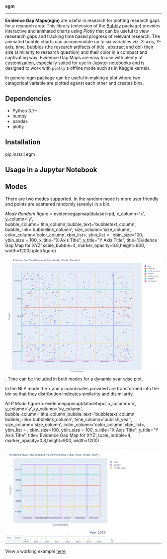 **egm**
******************************

**Evidence Gap Maps(egm)** are useful in research for plotting research gaps for a research area. This library (extension of the [Bubbly]( https://github.com/AashitaK/bubbly) package) provides interactive and animated charts using *Plotly* that can be useful to view reasearch gaps and tracking time based progress of relevant research. The animated bubble charts can accommodate up to six variables viz. X-axis, Y-axis, time, bubbles (the research artifacts of title , abstract and doi) their size (similarity to research question) and their color in a compact and captivating way. Evidence Gap Maps are easy to use with plenty of customization, especially suited for use in Jupyter notebooks and is designed to work with ``plotly``'s offline mode such as in Kaggle kernels. 

In general egm package can be useful in making a plot where two catagorical variable are plotted aganst each other and creates bins.

Dependencies
------------
* Python 3.7+
* numpy
* pandas 
* plotly

Installation
-------------
pip install egm

  
Usage in a Jupyter Notebook
----------------------------

**Modes**
----------------------------
There are two modes supported. In the random mode is more user friendly and points are scattered randomly (evenly) in a bin. 


*Mode Random*
figure = evidencegapmap(dataset=pd, x_column='x', y_column='y',
  bubble_column='title_column',bubble_text='bubbletext_column', bubble_link='bubblelink_column', size_column='size_column', color_column='color_column',xbin_list=<list1>, ybin_list = <list2>,
  xbin_size=100, ybin_size = 100, x_title="X Axis Title", y_title="Y Axis Title", title='Evidence Gap Map for XYZ',scale_bubble=4, marker_opacity=0.8,height=900, width=1200)
iplot(figure)
  
![Random Mode](./egm.png?raw=true "Random Mode"). Time can be included in both modes for a dynamic year wise plot.
  
In the NLP mode the x and y coordinates provided are transformed into the bin so that they distribution indicates similarity and disimilarity.
 
 *NLP Mode*
 figure = evidencegapmap(dataset=pd, x_column='x', y_column='y',xy_column='xy_column',
  bubble_column='title_column',bubble_text='bubbletext_column', bubble_link='bubblelink_column', time_column='publish_year', size_column='size_column', color_column='color_column',xbin_list=<list1>, ybin_list = <list2>,
  xbin_size=100, ybin_size = 100, x_title="X Axis Title", y_title="Y Axis Title", title='Evidence Gap Map for XYZ',scale_bubble=4, marker_opacity=0.8,height=900, width=1200)

![NLP Mode](./egm.gif?raw=true "NLP Mode")

View a working example [here](https://www.kaggle.com/uplytics/evidence-gap-map-for-risk-areas)





